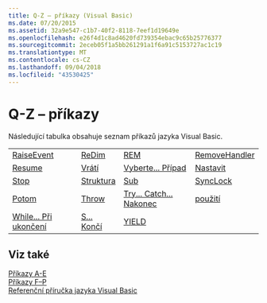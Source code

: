 ```yaml
---
title: Q-Z – příkazy (Visual Basic)
ms.date: 07/20/2015
ms.assetid: 32a9e547-c1b7-40f2-8118-7eef1d19649e
ms.openlocfilehash: e26f4d1c8ad4620fd739354ebac9c65b25776377
ms.sourcegitcommit: 2eceb05f1a5bb261291a1f6a91c5153727ac1c19
ms.translationtype: MT
ms.contentlocale: cs-CZ
ms.lasthandoff: 09/04/2018
ms.locfileid: "43530425"
---
```

# <a name="q-z-statements"></a>Q-Z – příkazy
Následující tabulka obsahuje seznam příkazů jazyka Visual Basic.  
  
|||||  
|---|---|---|---|  
|[RaiseEvent](../../../visual-basic/language-reference/statements/raiseevent-statement.md)|[ReDim](../../../visual-basic/language-reference/statements/redim-statement.md)|[REM](../../../visual-basic/language-reference/statements/rem-statement.md)|[RemoveHandler](../../../visual-basic/language-reference/statements/removehandler-statement.md)|  
|[Resume](../../../visual-basic/language-reference/statements/resume-statement.md)|[Vrátí](../../../visual-basic/language-reference/statements/return-statement.md)|[Vyberte... Případ](../../../visual-basic/language-reference/statements/select-case-statement.md)|[Nastavit](../../../visual-basic/language-reference/statements/set-statement.md)|  
|[Stop](../../../visual-basic/language-reference/statements/stop-statement.md)|[Struktura](../../../visual-basic/language-reference/statements/structure-statement.md)|[Sub](../../../visual-basic/language-reference/statements/sub-statement.md)|[SyncLock](../../../visual-basic/language-reference/statements/synclock-statement.md)|  
|[Potom](../../../visual-basic/language-reference/statements/then-statement.md)|[Throw](../../../visual-basic/language-reference/statements/throw-statement.md)|[Try... Catch... Nakonec](../../../visual-basic/language-reference/statements/try-catch-finally-statement.md)|[použití](../../../visual-basic/language-reference/statements/using-statement.md)|  
|[While... Při ukončení](../../../visual-basic/language-reference/statements/while-end-while-statement.md)|[S... Končí](../../../visual-basic/language-reference/statements/with-end-with-statement.md)|[YIELD](../../../visual-basic/language-reference/statements/yield-statement.md)||  
  
## <a name="see-also"></a>Viz také  
 [Příkazy A-E](../../../visual-basic/language-reference/statements/a-e-statements.md)  
 [Příkazy F–P](../../../visual-basic/language-reference/statements/f-p-statements.md)  
 [Referenční příručka jazyka Visual Basic](../../../visual-basic/language-reference/index.md)
